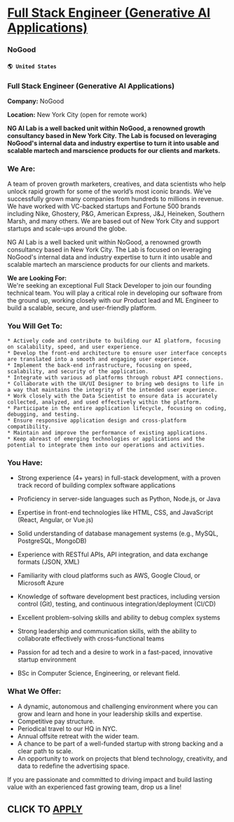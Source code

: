 # [Full Stack Engineer (Generative AI Applications)](https://www.remotewlb.com/apply/full-stack-engineer-generative-ai-applications)  
### NoGood  
#### `🌎 United States`  

### Full Stack Engineer (Generative AI Applications)

 **Company:** NoGood

 **Location:** New York City (open for remote work)

 **NG AI Lab is a well backed unit within NoGood, a renowned growth consultancy based in New York City. The Lab is focused on leveraging NoGood's internal data and industry expertise to turn it into usable and scalable martech and marscience products for our clients and markets.**

### We Are:

A team of proven growth marketers, creatives, and data scientists who help unlock rapid growth for some of the world’s most iconic brands. We’ve successfully grown many companies from hundreds to millions in revenue. We have worked with VC-backed startups and Fortune 500 brands including Nike, Ghostery, P&G, American Express, J&J, Heineken, Southern Marsh, and many others. We are based out of New York City and support startups and scale-ups around the globe.

NG AI Lab is a well backed unit within NoGood, a renowned growth consultancy based in New York City. The Lab is focused on leveraging NoGood's internal data and industry expertise to turn it into usable and scalable martech an marscience products for our clients and markets.

**We are Looking For:**  
We're seeking an exceptional Full Stack Developer to join our founding technical team. You will play a critical role in developing our software from the ground up, working closely with our Product lead and ML Engineer to build a scalable, secure, and user-friendly platform.

### You Will Get To:

    * Actively code and contribute to building our AI platform, focusing on scalability, speed, and user experience.
    * Develop the front-end architecture to ensure user interface concepts are translated into a smooth and engaging user experience.
    * Implement the back-end infrastructure, focusing on speed, scalability, and security of the application.
    * Integrate with various ad platforms through robust API connections.
    * Collaborate with the UX/UI Designer to bring web designs to life in a way that maintains the integrity of the intended user experience.
    * Work closely with the Data Scientist to ensure data is accurately collected, analyzed, and used effectively within the platform.
    * Participate in the entire application lifecycle, focusing on coding, debugging, and testing.
    * Ensure responsive application design and cross-platform compatibility.
    * Maintain and improve the performance of existing applications.
    * Keep abreast of emerging technologies or applications and the potential to integrate them into our operations and activities.

### You Have:

  * Strong experience (4+ years) in full-stack development, with a proven track record of building complex software applications

  * Proficiency in server-side languages such as Python, Node.js, or Java
  * Expertise in front-end technologies like HTML, CSS, and JavaScript (React, Angular, or Vue.js)
  * Solid understanding of database management systems (e.g., MySQL, PostgreSQL, MongoDB)
  * Experience with RESTful APIs, API integration, and data exchange formats (JSON, XML)
  * Familiarity with cloud platforms such as AWS, Google Cloud, or Microsoft Azure
  * Knowledge of software development best practices, including version control (Git), testing, and continuous integration/deployment (CI/CD)
  * Excellent problem-solving skills and ability to debug complex systems
  * Strong leadership and communication skills, with the ability to collaborate effectively with cross-functional teams
  * Passion for ad tech and a desire to work in a fast-paced, innovative startup environment
  * BSc in Computer Science, Engineering, or relevant field.

### What We Offer:

  * A dynamic, autonomous and challenging environment where you can grow and learn and hone in your leadership skills and expertise. 
  * Competitive pay structure.
  * Periodical travel to our HQ in NYC. 
  * Annual offsite retreat with the wider team.
  * A chance to be part of a well-funded startup with strong backing and a clear path to scale.
  * An opportunity to work on projects that blend technology, creativity, and data to redefine the advertising space.

If you are passionate and committed to driving impact and build lasting value with an experienced fast growing team, drop us a line!

  
## CLICK TO [APPLY](https://www.remotewlb.com/apply/full-stack-engineer-generative-ai-applications)

